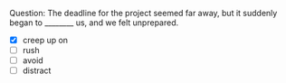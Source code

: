 Question: The deadline for the project seemed far away, but it suddenly began to ________ us, and we felt unprepared.  
- [x] creep up on  
- [ ] rush  
- [ ] avoid  
- [ ] distract  